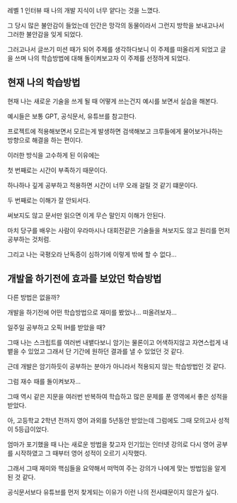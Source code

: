 레벨 1 인터뷰 때 나의 개발 지식이 너무 얕다는 것을 느꼈다.

그 당시 많은 불안감이 들었는데 인간은 망각의 동물이라서 그런지 방학을 보내고나서 그러한 불안감을 잊게 되었다.

그러고나서 글쓰기 미션 때가 되어 주제를 생각하다보니 이 주제를 떠올리게 되었고 글을 쓰며 나의 학습방법에 대해 돌이켜보고자 이 주제를 선정하게 되었다.

## 현재 나의 학습방법

현재 나는 새로운 기술을 쓰게 될 때 어떻게 쓰는건지 예시를 보면서 실습을 해본다.

예시들은 보통 GPT, 공식문서, 유튜브를 참고한다.

프로젝트에 적용해보면서 모르는게 발생하면 검색해보고 크루들에게 물어보거나하는 방향으로 해결을 하는 편이다.

이러한 방식을 고수하게 된 이유에는

첫 번째로는 시간이 부족하기 때문이다.

하나하나 깊게 공부하고 적용하면 시간이 너무 오래 걸릴 것 같기 떄문이다.

두 번째로는 이해가 잘 안되서다.

써보지도 않고 문서만 읽으면 이게 무슨 말인지 이해가 안된다.

마치 당구를 배우는 사람이 우라마시나 대회전같은 기술들을 쳐보지도 않고 원리를 먼저 공부하는 것처럼.

그리고 나는 국평오라 난독증이 심하기에 이렇게 밖에 할 수 없다...

## 개발을 하기전에 효과를 보았던 학습방법

다른 방법은 없을까?

개발을 하기전에 어떤 학습방법으로 재미를 봤었나... 떠올려보자...

일주일 공부하고 오픽 IH를 받았을 때?

그때 나는 스크립트를 여러번 내뱉다보니 암기는 물론이고 어색하지않고 자연스럽게 내뱉을 수 있었고 그래서 단 기간에 원하던 결과를 낼 수 있었던 것 같다.

근데 개발은 암기하듯이 공부하는 분야가 아니라서 적용되지 않는 학습방법인 것 같다.

그럼 재수 때를 돌이켜보자...

그때 역시 같은 지문을 여러번 반복하여 학습하고 많은 문제를 푼 영역에서 좋은 성적을 받았다.

아, 고등학교 2학년 전까지 영어 과외를 5년동안 받았는데 그럼에도 그때 모의고사 성적이 5등급이었다.

엄마가 포기했을 때 나는 새로운 방법을 찾고자 인기있는 인터넷 강의로 다시 영어 공부를 시작하였고 그 때부터 영어 성적이 오르기 시작했다.

그래서 그때 재미와 핵심들을 요약해서 떠먹여 주는 강의가 나에게 맞는 방법임을 알게 된 것 같다.

공식문서보다 유튜브를 먼저 찾게되는 이유가 이런 나의 전사떄문이지 않은가 싶다.
